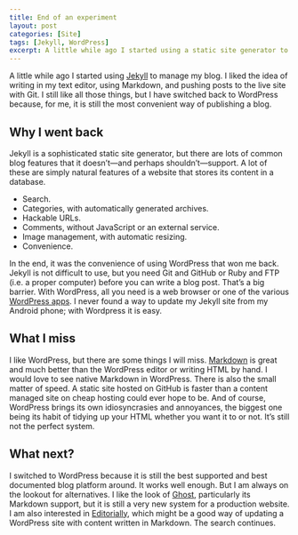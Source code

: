 ```yaml
---
title: End of an experiment
layout: post
categories: [Site]
tags: [Jekyll, WordPress]
excerpt: A little while ago I started using a static site generator to manage my blog. I still like to idea of writing in my text editor, using Markdown, and publishing with Git. But I have switched back to WordPress because it is still the most convenient way of writing for the web.
---
```


A little while ago I started using [Jekyll](http://jekyllrb.com/) to manage my blog. I liked the idea of writing in my text editor, using Markdown, and pushing posts to the live site with Git. I still like all those things, but I have switched back to WordPress because, for me, it is still the most convenient way of publishing a blog.

## Why I went back ##

Jekyll is a sophisticated static site generator, but there are lots of common blog features that it doesn’t—and perhaps shouldn’t—support. A lot of these are simply natural features of a website that stores its content in a database.

*   Search.
*   Categories, with automatically generated archives.
*   Hackable URLs.
*   Comments, without JavaScript or an external service.
*   Image management, with automatic resizing.
*   Convenience.

In the end, it was the convenience of using WordPress that won me back. Jekyll is not difficult to use, but you need Git and GitHub or Ruby and FTP (i.e. a proper computer) before you can write a blog post. That’s a big barrier. With WordPress, all you need is a web browser or one of the various [WordPress apps](http://en.support.wordpress.com/apps/). I never found a way to update my Jekyll site from my Android phone; with Wordpress it is easy.

## What I miss ##

I like WordPress, but there are some things I will miss. [Markdown](http://daringfireball.net/projects/markdown/) is great and much better than the WordPress editor or writing HTML by hand. I would love to see native Markdown in WordPress. There is also the small matter of speed. A static site hosted on GitHub is faster than a content managed site on cheap hosting could ever hope to be. And of course, WordPress brings its own idiosyncrasies and annoyances, the biggest one being its habit of tidying up your HTML whether you want it to or not. It’s still not the perfect system.

## What next? ##

I switched to WordPress because it is still the best supported and best documented blog platform around. It works well enough. But I am always on the lookout for alternatives. I like the look of [Ghost](https://ghost.org/), particularly its Markdown support, but it is still a very new system for a production website. I am also interested in [Editorially](https://editorially.com/), which might be a good way of updating a WordPress site with content written in Markdown. The search continues.
